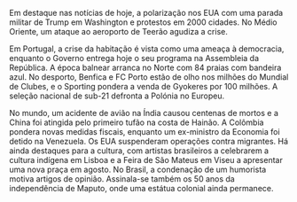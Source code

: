 Em destaque nas notícias de hoje, a polarização nos EUA com uma parada militar de Trump em Washington e protestos em 2000 cidades. No Médio Oriente, um ataque ao aeroporto de Teerão agudiza a crise.

Em Portugal, a crise da habitação é vista como uma ameaça à democracia, enquanto o Governo entrega hoje o seu programa na Assembleia da República. A época balnear arranca no Norte com 84 praias com bandeira azul. No desporto, Benfica e FC Porto estão de olho nos milhões do Mundial de Clubes, e o Sporting pondera a venda de Gyokeres por 100 milhões. A seleção nacional de sub-21 defronta a Polónia no Europeu.

No mundo, um acidente de avião na Índia causou centenas de mortos e a China foi atingida pelo primeiro tufão na costa de Hainão. A Colômbia pondera novas medidas fiscais, enquanto um ex-ministro da Economia foi detido na Venezuela. Os EUA suspenderam operações contra migrantes. Há ainda destaques para a cultura, com artistas brasileiros a celebrarem a cultura indígena em Lisboa e a Feira de São Mateus em Viseu a apresentar uma nova praça em agosto. No Brasil, a condenação de um humorista motiva artigos de opinião. Assinala-se também os 50 anos da independência de Maputo, onde uma estátua colonial ainda permanece.